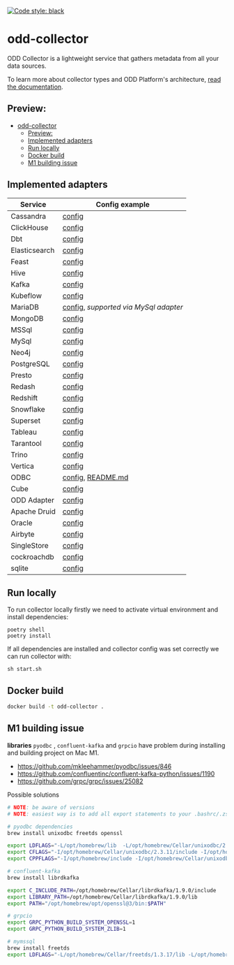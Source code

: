 [![Code style: black](https://img.shields.io/badge/code%20style-black-000000.svg)](https://github.com/psf/black)

# odd-collector

ODD Collector is a lightweight service that gathers metadata from all your data sources.

To learn more about collector types and ODD Platform's
architecture, [read the documentation](https://docs.opendatadiscovery.org/architecture).

## Preview:

- [odd-collector](#odd-collector)
    - [Preview:](#preview)
    - [Implemented adapters](#implemented-adapters)
    - [Run locally](#run-locally)
    - [Docker build](#docker-build)
    - [M1 building issue](#m1-building-issue)

## Implemented adapters

| Service       | Config example                                                                          |
|---------------|-----------------------------------------------------------------------------------------|
| Cassandra     | [config](config_examples/cassandra.yaml)                                                |
| ClickHouse    | [config](config_examples/clickhouse.yaml)                                               |
| Dbt           | [config](config_examples/dbt.yaml)                                                      |
| Elasticsearch | [config](config_examples/elasticsearch.yaml)                                            |
| Feast         | [config](config_examples/feast.yaml)                                                    |
| Hive          | [config](config_examples/hive.yaml)                                                     |
| Kafka         | [config](config_examples/kafka.yaml)                                                    |
| Kubeflow      | [config](config_examples/kubeflow.yaml)                                                 |
| MariaDB       | [config](config_examples/mysql.yaml), _supported via MySql adapter_                     |
| MongoDB       | [config](config_examples/mongodb.yaml)                                                  |
| MSSql         | [config](config_examples/mssql.yaml)                                                    |
| MySql         | [config](config_examples/mysql.yaml)                                                    |
| Neo4j         | [config](config_examples/neo4j.yaml)                                                    |
| PostgreSQL    | [config](config_examples/postgresql.yaml)                                               |
| Presto        | [config](config_examples/presto.yaml)                                                   |
| Redash        | [config](config_examples/redash.yaml)                                                   |
| Redshift      | [config](config_examples/redshift.yaml)                                                 |
| Snowflake     | [config](config_examples/snowflake.yaml)                                                |
| Superset      | [config](config_examples/superset.yaml)                                                 |
| Tableau       | [config](config_examples/tableau.yaml)                                                  |
| Tarantool     | [config](config_examples/tarantool.yaml)                                                |
| Trino         | [config](config_examples/trino.yaml)                                                    |
| Vertica       | [config](config_examples/vertica.yaml)                                                  |
| ODBC          | [config](config_examples/odbc.yaml), [README.md](odd_collector/adapters/odbc/README.md) |
| Cube          | [config](config_examples/cubejs.yaml)                                                   |
| ODD Adapter   | [config](config_examples/odd_adapter.yaml)                                              |
| Apache Druid  | [config](config_examples/druid.yaml)                                                    |
| Oracle        | [config](config_examples/oracle.yaml)                                                   |
| Airbyte       | [config](config_examples/airbyte.yaml)                                                  |
| SingleStore   | [config](config_examples/singlestore.yaml)                                              |
| cockroachdb   | [config](config_examples/cockroachdb.yaml)                                              |
| sqlite        | [config](config_examples/sqlite.yaml)                                                   |

## Run locally

To run collector locally firstly we need to activate virtual environment and install dependencies:

```commandline
poetry shell
poetry install
```

If all dependencies are installed and collector config was set correctly we can run collector with:

```commandline
sh start.sh
```

## Docker build

```bash
docker build -t odd-collector .
```

## M1 building issue

**libraries** `pyodbc` , `confluent-kafka` and `grpcio`   have problem during installing and building project on Mac M1.

- https://github.com/mkleehammer/pyodbc/issues/846
- https://github.com/confluentinc/confluent-kafka-python/issues/1190
- https://github.com/grpc/grpc/issues/25082

Possible solutions

```bash
# NOTE: be aware of versions
# NOTE: easiest way is to add all export statements to your .bashrc/.zshrc file

# pyodbc dependencies
brew install unixodbc freetds openssl

export LDFLAGS="-L/opt/homebrew/lib  -L/opt/homebrew/Cellar/unixodbc/2.3.11/include -L/opt/homebrew/Cellar/freetds/1.3.17/lib -L/opt/homebrew/Cellar/openssl@1.1/1.1.1t/lib"
export CFLAGS="-I/opt/homebrew/Cellar/unixodbc/2.3.11/include -I/opt/homebrew/opt/freetds/include"
export CPPFLAGS="-I/opt/homebrew/include -I/opt/homebrew/Cellar/unixodbc/2.3.11/include -I/opt/homebrew/opt/openssl@3/include"

# confluent-kafka
brew install librdkafka

export C_INCLUDE_PATH=/opt/homebrew/Cellar/librdkafka/1.9.0/include
export LIBRARY_PATH=/opt/homebrew/Cellar/librdkafka/1.9.0/lib
export PATH="/opt/homebrew/opt/openssl@3/bin:$PATH"

# grpcio
export GRPC_PYTHON_BUILD_SYSTEM_OPENSSL=1
export GRPC_PYTHON_BUILD_SYSTEM_ZLIB=1

# mymssql
brew install freetds
export LDFLAGS="-L/opt/homebrew/Cellar/freetds/1.3.17/lib -L/opt/homebrew/Cellar/openssl@1.1/1.1.1t/lib"
```

